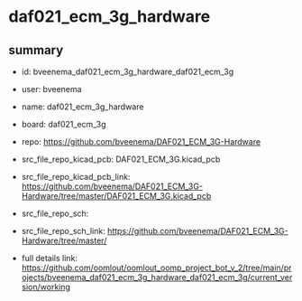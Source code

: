 # daf021_ecm_3g_hardware
 
## summary 
* id: bveenema_daf021_ecm_3g_hardware_daf021_ecm_3g
* user: bveenema
* name: daf021_ecm_3g_hardware
* board: daf021_ecm_3g
* repo: https://github.com/bveenema/DAF021_ECM_3G-Hardware
* src_file_repo_kicad_pcb: DAF021_ECM_3G.kicad_pcb
* src_file_repo_kicad_pcb_link: https://github.com/bveenema/DAF021_ECM_3G-Hardware/tree/master/DAF021_ECM_3G.kicad_pcb


* src_file_repo_sch: 
* src_file_repo_sch_link: https://github.com/bveenema/DAF021_ECM_3G-Hardware/tree/master/
* full details link: https://github.com/oomlout/oomlout_oomp_project_bot_v_2/tree/main/projects/bveenema_daf021_ecm_3g_hardware_daf021_ecm_3g/current_version/working  






